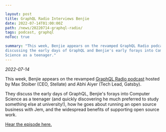 ```yaml
---

layout: post 
title: GraphQL Radio Interviews Benjie 
date: 2022-07-14T01:00:00Z
path: /news/20220714-graphql-radio/ 
tags: podcast, graphql 
noToc: true

summary: "This week, Benjie appears on the revamped GraphQL Radio podcast,
discussing the early days of GraphQL and Benjie's early forays into Computer
Science as a teenager."
---
```


_2022-07-14_

This week, Benjie appears on the revamped
[GraphQL Radio podcast](https://graphqlradio.com/) hosted by Max Stoiber (CEO,
Stellate) and Abhi Aiyer (Tech Lead, Gatsby).

They discuss the early days of GraphQL, Benjie's forays into Computer Science as
a teenager (and quickly discovering he much preferred to study something else at
university!), how he goes about running an open source business with Jem, and
the widespread benefits of supporting open source work.

[Hear the episode here.](https://graphqlradio.com/episodes/postgraphile-and-beyond-w-benjie-gillam-graphql-technical-steering-committee-member)
